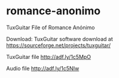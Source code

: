# romance-anonimo
TuxGuitar File of Romance Anónimo

Download:
TuxGuitar software download at https://sourceforge.net/projects/tuxguitar/

TuxGuitar file http://adf.ly/1c5MpO

Audio file http://adf.ly/1c5NIw
